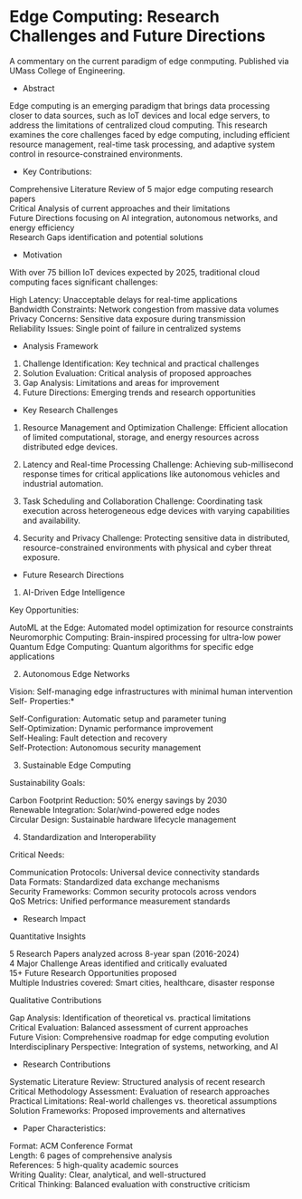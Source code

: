 # Edge Computing: Research Challenges and Future Directions

A commentary on the current paradigm of edge conmputing. Published via UMass College of Engineering.

* Abstract  

Edge computing is an emerging paradigm that brings data processing closer to data sources, such as IoT devices and local edge servers, to address the limitations of centralized cloud computing. This research examines the core challenges faced by edge computing, including efficient resource management, real-time task processing, and adaptive system control in resource-constrained environments.  


* Key Contributions:  

Comprehensive Literature Review of 5 major edge computing research papers  
Critical Analysis of current approaches and their limitations  
Future Directions focusing on AI integration, autonomous networks, and energy efficiency  
Research Gaps identification and potential solutions  


* Motivation

With over 75 billion IoT devices expected by 2025, traditional cloud computing faces significant challenges:  

High Latency: Unacceptable delays for real-time applications  
Bandwidth Constraints: Network congestion from massive data volumes  
Privacy Concerns: Sensitive data exposure during transmission  
Reliability Issues: Single point of failure in centralized systems  

* Analysis Framework

1. Challenge Identification: Key technical and practical challenges  
2. Solution Evaluation: Critical analysis of proposed approaches  
3. Gap Analysis: Limitations and areas for improvement  
4. Future Directions: Emerging trends and research opportunities  

* Key Research Challenges

1. Resource Management and Optimization
Challenge: Efficient allocation of limited computational, storage, and energy resources across distributed edge devices.

2. Latency and Real-time Processing
Challenge: Achieving sub-millisecond response times for critical applications like autonomous vehicles and industrial automation.

3. Task Scheduling and Collaboration
Challenge: Coordinating task execution across heterogeneous edge devices with varying capabilities and availability.

4. Security and Privacy
Challenge: Protecting sensitive data in distributed, resource-constrained environments with physical and cyber threat exposure.

* Future Research Directions

1. AI-Driven Edge Intelligence

  Key Opportunities:  

AutoML at the Edge: Automated model optimization for resource constraints  
Neuromorphic Computing: Brain-inspired processing for ultra-low power  
Quantum Edge Computing: Quantum algorithms for specific edge applications  

2. Autonomous Edge Networks

Vision: Self-managing edge infrastructures with minimal human intervention
Self- Properties:*

Self-Configuration: Automatic setup and parameter tuning  
Self-Optimization: Dynamic performance improvement  
Self-Healing: Fault detection and recovery  
Self-Protection: Autonomous security management  

3. Sustainable Edge Computing

Sustainability Goals:

Carbon Footprint Reduction: 50% energy savings by 2030  
Renewable Integration: Solar/wind-powered edge nodes  
Circular Design: Sustainable hardware lifecycle management  

4. Standardization and Interoperability

Critical Needs:

Communication Protocols: Universal device connectivity standards  
Data Formats: Standardized data exchange mechanisms  
Security Frameworks: Common security protocols across vendors  
QoS Metrics: Unified performance measurement standards  

* Research Impact

Quantitative Insights  

5 Research Papers analyzed across 8-year span (2016-2024)  
4 Major Challenge Areas identified and critically evaluated  
15+ Future Research Opportunities proposed  
Multiple Industries covered: Smart cities, healthcare, disaster response  

Qualitative Contributions  

Gap Analysis: Identification of theoretical vs. practical limitations  
Critical Evaluation: Balanced assessment of current approaches  
Future Vision: Comprehensive roadmap for edge computing evolution  
Interdisciplinary Perspective: Integration of systems, networking, and AI  

* Research Contributions  

Systematic Literature Review: Structured analysis of recent research  
Critical Methodology Assessment: Evaluation of research approaches  
Practical Limitations: Real-world challenges vs. theoretical assumptions  
Solution Frameworks: Proposed improvements and alternatives  

* Paper Characteristics:  

Format: ACM Conference Format  
Length: 6 pages of comprehensive analysis  
References: 5 high-quality academic sources  
Writing Quality: Clear, analytical, and well-structured  
Critical Thinking: Balanced evaluation with constructive criticism  
